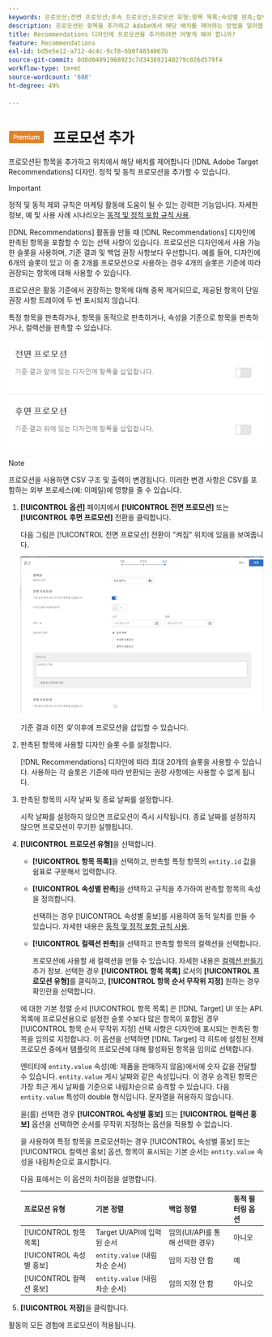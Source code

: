 ```yaml
---
keywords: 프로모션;전면 프로모션;후속 프로모션;프로모션 유형;항목 목록;속성별 판촉;컬렉션 판촉
description: 프로모션된 항목을 추가하고 Adobe에서 해당 배치를 제어하는 방법을 알아봅니다 [!DNL Target] Recommendations 디자인. 정적 및 동적 프로모션을 추가할 수 있습니다.
title: Recommendations 디자인에 프로모션을 추가하려면 어떻게 해야 합니까?
feature: Recommendations
exl-id: bd5e5e12-a712-4c4c-9cf8-6b0f4834067b
source-git-commit: 0d8d04091968923c7d343692140279c026d579f4
workflow-type: tm+mt
source-wordcount: '688'
ht-degree: 49%

---
```


# ![PREMIUM](/help/assets/premium.png) 프로모션 추가

프로모션된 항목을 추가하고 위치에서 해당 배치를 제어합니다 [!DNL Adobe Target Recommendations] 디자인. 정적 및 동적 프로모션을 추가할 수 있습니다.

>[!IMPORTANT]
>
>정적 및 동적 제외 규칙은 마케팅 활동에 도움이 될 수 있는 강력한 기능입니다. 자세한 정보, 예 및 사용 사례 시나리오는 [동적 및 정적 포함 규칙 사용](/help/c-recommendations/c-algorithms/use-dynamic-and-static-inclusion-rules.md#concept_4CB5C0FA705D4E449BD0B37B3D987F9F).

[!DNL Recommendations] 활동을 만들 때 [!DNL Recommendations] 디자인에 판촉된 항목을 포함할 수 있는 선택 사항이 있습니다. 프로모션은 디자인에서 사용 가능한 슬롯을 사용하며, 기준 결과 및 백업 권장 사항보다 우선합니다. 예를 들어, 디자인에 6개의 슬롯이 있고 이 중 2개를 프로모션으로 사용하는 경우 4개의 슬롯은 기준에 따라 권장되는 항목에 대해 사용할 수 있습니다.

프로모션은 활동 기준에서 권장하는 항목에 대해 중복 제거되므로, 제공된 항목이 단일 권장 사항 트레이에 두 번 표시되지 않습니다.

특정 항목을 판촉하거나, 항목을 동적으로 판촉하거나, 속성을 기준으로 항목을 판촉하거나, 컬렉션을 판촉할 수 있습니다.

![[!UICONTROL 전면 프로모션] 및 [!UICONTROL 후속 프로모션] 옵션 [!DNL Target] UI](assets/add_promotion_toggles.png)

>[!NOTE]
>
>프로모션을 사용하면 CSV 구조 및 출력이 변경됩니다. 이러한 변경 사항은 CSV를 포함하는 외부 프로세스(예: 이메일)에 영향을 줄 수 있습니다.

1. **[!UICONTROL 옵션]** 페이지에서 **[!UICONTROL 전면 프로모션]** 또는 **[!UICONTROL 후면 프로모션]** 전환을 클릭합니다.

   다음 그림은 [!UICONTROL 전면 프로모션] 전환이 &quot;켜짐&quot; 위치에 있음을 보여줍니다.

   ![전면 프로모션 옵션 추가](/help/c-recommendations/t-create-recs-activity/assets/add_promotion_front.png)

   기준 결과 이전 *및* 이후에 프로모션을 삽입할 수 있습니다.

1. 판촉된 항목에 사용할 디자인 슬롯 수를 설정합니다.

   [!DNL Recommendations] 디자인에 따라 최대 20개의 슬롯을 사용할 수 있습니다. 사용하는 각 슬롯은 기준에 따라 반환되는 권장 사항에는 사용할 수 없게 됩니다.

1. 판촉된 항목의 시작 날짜 및 종료 날짜를 설정합니다.

   시작 날짜를 설정하지 않으면 프로모션이 즉시 시작됩니다. 종료 날짜를 설정하지 않으면 프로모션이 무기한 실행됩니다.

1. **[!UICONTROL 프로모션 유형]**&#x200B;을 선택합니다.

   * **[!UICONTROL 항목 목록]**&#x200B;을 선택하고, 판촉할 특정 항목의 `entity.id` 값을 쉼표로 구분해서 입력합니다.

   * **[!UICONTROL 속성별 판촉]**&#x200B;을 선택하고 규칙을 추가하여 판촉할 항목의 속성을 정의합니다.

      선택하는 경우 [!UICONTROL 속성별 홍보]를 사용하여 동적 일치를 만들 수 있습니다. 자세한 내용은 [동적 및 정적 포함 규칙 사용](/help/c-recommendations/c-algorithms/use-dynamic-and-static-inclusion-rules.md#concept_4CB5C0FA705D4E449BD0B37B3D987F9F).

   * **[!UICONTROL 컬렉션 판촉]**&#x200B;을 선택하고 판촉할 항목의 컬렉션을 선택합니다.

      프로모션에 사용할 새 컬렉션을 만들 수 있습니다. 자세한 내용은 [컬렉션 만들기](/help/c-recommendations/c-products/collections.md#task_1256DFF6842141FCAADD9E1428EF7F08) 추가 정보.
   선택한 경우 **[!UICONTROL 항목 목록]** 로서의 **[!UICONTROL 프로모션 유형]**&#x200B;를 클릭하고, **[!UICONTROL 항목 순서 무작위 지정]** 원하는 경우 확인란을 선택합니다.

   에 대한 기본 정렬 순서 [!UICONTROL 항목 목록] 은 [!DNL Target] UI 또는 API. 목록에 프로모션용으로 설정한 슬롯 수보다 많은 항목이 포함된 경우 [!UICONTROL 항목 순서 무작위 지정] 선택 사항은 디자인에 표시되는 판촉된 항목을 임의로 지정합니다. 이 옵션을 선택하면 [!DNL Target] 각 히트에 설정된 전체 프로모션 중에서 템플릿의 프로모션에 대해 활성화된 항목을 임의로 선택합니다.

   엔티티에 `entity.value` 속성(예: 제품을 판매하지 않음)에서에 숫자 값을 전달할 수 있습니다. `entity.value` 게시 날짜와 같은 속성입니다. 이 경우 승격된 항목은 가장 최근 게시 날짜를 기준으로 내림차순으로 승격할 수 있습니다. 다음 `entity.value` 특성이 double 형식입니다. 문자열을 허용하지 않습니다.

   을(를) 선택한 경우 **[!UICONTROL 속성별 홍보]** 또는 **[!UICONTROL 컬렉션 홍보]** 옵션을 선택하면 순서를 무작위 지정하는 옵션을 적용할 수 없습니다.

   을 사용하여 특정 항목을 프로모션하는 경우 [!UICONTROL 속성별 홍보] 또는 [!UICONTROL 컬렉션 홍보] 옵션, 항목이 표시되는 기본 순서는 `entity.value` 속성을 내림차순으로 표시합니다.

   다음 표에서는 이 옵션의 차이점을 설명합니다.

   | 프로모션 유형 | 기본 정렬 | 백업 정렬 | 동적 필터링 옵션 |
   | --- | --- | --- | --- |
   | [!UICONTROL 항목 목록] | Target UI/API에 입력된 순서 | 임의(UI/API를 통해 선택한 경우) | 아니오 |
   | [!UICONTROL 속성별 홍보] | `entity.value` (내림차순 순서) | 임의 지정 안 함 | 예 |
   | [!UICONTROL 컬렉션 홍보] | `entity.value` (내림차순 순서) | 임의 지정 안 함 | 아니오 |

1. **[!UICONTROL 저장]**&#x200B;을 클릭합니다.

활동의 모든 경험에 프로모션이 적용됩니다.
